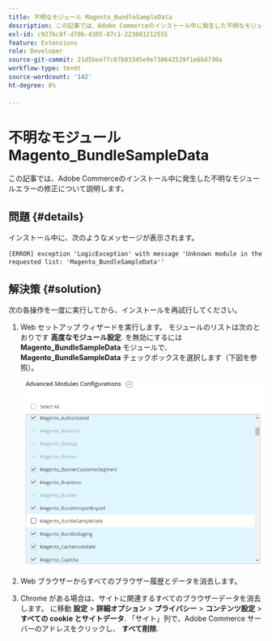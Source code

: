 ```yaml
---
title: 不明なモジュール Magento_BundleSampleData
description: この記事では、Adobe Commerceのインストール中に発生した不明なモジュールエラーの修正について説明します。
exl-id: c927bc8f-d70b-4305-87c1-223001212555
feature: Extensions
role: Developer
source-git-commit: 21d5bee77c87b93345e9e730642539f1e6b4730a
workflow-type: tm+mt
source-wordcount: '142'
ht-degree: 0%

---
```


# 不明なモジュール Magento_BundleSampleData

この記事では、Adobe Commerceのインストール中に発生した不明なモジュールエラーの修正について説明します。

## 問題 {#details}

インストール中に、次のようなメッセージが表示されます。

```text
[ERROR] exception 'LogicException' with message 'Unknown module in the requested list: 'Magento_BundleSampleData''
```

## 解決策 {#solution}

次の各操作を一度に実行してから、インストールを再試行してください。

1. Web セットアップ ウィザードを実行します。 モジュールのリストは次のとおりです  **高度なモジュール設定**. を無効にするには **Magento\_BundleSampleData** モジュールで、 **Magento\_BundleSampleData** チェックボックスを選択します（下図を参照）。

   ![tshoot_bundlesampledata.png](assets/tshoot_bundlesampledata.png)

1. Web ブラウザーからすべてのブラウザー履歴とデータを消去します。
1. Chrome がある場合は、サイトに関連するすべてのブラウザーデータを消去します。  に移動 **設定** > **詳細オプション** > **プライバシー** > **コンテンツ設定** > **すべての cookie とサイトデータ**. 「サイト」列で、Adobe Commerce サーバーのアドレスをクリックし、 **すべて削除**.
